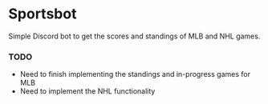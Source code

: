 # Sportsbot
Simple Discord bot to get the scores and standings of MLB and NHL games.

### TODO
- Need to finish implementing the standings and in-progress games for MLB
- Need to implement the NHL functionality
